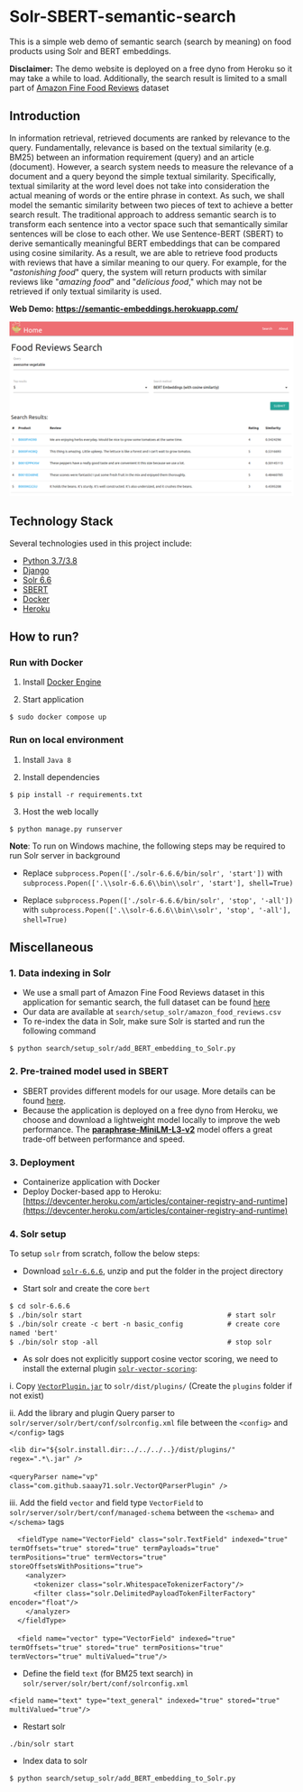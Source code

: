 # Solr-SBERT-semantic-search
This is a simple web demo of semantic search (search by meaning) on food products using Solr and BERT embeddings.

**Disclaimer:** The demo website is deployed on a free dyno from Heroku so it may take a while to load. 
Additionally, the search result is limited to a small part of [Amazon Fine Food Reviews](https://www.kaggle.com/snap/amazon-fine-food-reviews) dataset

## Introduction
In information retrieval, retrieved documents are ranked by relevance to the query.
Fundamentally, relevance is based on the textual similarity (e.g. BM25) between an information requirement (query) and an article (document).
However, a search system needs to measure the relevance of a document and a query beyond the simple textual similarity.
Specifically, textual similarity at the word level does not take into consideration the actual meaning of words or the entire phrase in context.
As such, we shall model the semantic similarity between two pieces of text to achieve a better search result.
The traditional approach to address semantic search is to transform each sentence into a vector space such that
semantically similar sentences will be close to each other. We use Sentence-BERT (SBERT)
to derive semantically meaningful BERT embeddings that can be compared using cosine similarity.
As a result, we are able to retrieve food products with reviews that have a similar meaning to our query. 
For example, for the "*astonishing food*" query, the system will return products with similar reviews like "*amazing food*" and "*delicious food*," 
which may not be retrieved if only textual similarity is used.

**Web Demo: https://semantic-embeddings.herokuapp.com/**

<p align="center">
  <img src="./demo.png" alt="Web Demo" />
</p>

## Technology Stack
Several technologies used in this project include:
* [Python 3.7/3.8](https://www.python.org/)
* [Django](https://www.djangoproject.com/)
* [Solr 6.6](https://solr.apache.org/guide/6_6/) 
* [SBERT](https://github.com/UKPLab/sentence-transformers)
* [Docker](https://www.docker.com/)
* [Heroku](https://www.heroku.com/)

## How to run?

### Run with Docker

1. Install [Docker Engine](https://docs.docker.com/engine/install/ubuntu/)

2. Start application
```
$ sudo docker compose up
```

### Run on local environment

1. Install `Java 8`

2. Install dependencies
```
$ pip install -r requirements.txt
```

3. Host the web locally
```
$ python manage.py runserver
```

**Note**: To run on Windows machine, the following steps may be required to run Solr server in background

* Replace `subprocess.Popen(['./solr-6.6.6/bin/solr', 'start'])` with `subprocess.Popen(['.\\solr-6.6.6\\bin\\solr', 'start'], shell=True)`

* Replace `subprocess.Popen(['./solr-6.6.6/bin/solr', 'stop', '-all'])` with `subprocess.Popen(['.\\solr-6.6.6\\bin\\solr', 'stop', '-all'], shell=True)`

## Miscellaneous
### 1. Data indexing in Solr
* We use a small part of Amazon Fine Food Reviews dataset in this application for semantic search, the full dataset can be found [here](https://www.kaggle.com/snap/amazon-fine-food-reviews)
* Our data are available at `search/setup_solr/amazon_food_reviews.csv`
* To re-index the data in Solr, make sure Solr is started and run the following command
```
$ python search/setup_solr/add_BERT_embedding_to_Solr.py
```

### 2. Pre-trained model used in SBERT
* SBERT provides different models for our usage. More details can be found [here](https://www.sbert.net/docs/pretrained_models.html).
* Because the application is deployed on a free dyno from Heroku, we choose and download a lightweight model locally to improve the web performance. 
The [**paraphrase-MiniLM-L3-v2**](search/setup_solr/paraphrase-MiniLM-L3-v2/) model offers a great trade-off between performance and speed. 

### 3. Deployment
* Containerize application with Docker
* Deploy Docker-based app to Heroku: [https://devcenter.heroku.com/articles/container-registry-and-runtime](https://devcenter.heroku.com/articles/container-registry-and-runtime)

### 4. Solr setup
To setup `solr` from scratch, follow the below steps:

* Download [`solr-6.6.6`](https://archive.apache.org/dist/lucene/solr/6.6.6/), unzip 
and put the folder in the project directory

* Start solr and create the core `bert`
```
$ cd solr-6.6.6
$ ./bin/solr start                                    # start solr
$ ./bin/solr create -c bert -n basic_config           # create core named 'bert'
$ ./bin/solr stop -all                                # stop solr
```

* As solr does not explicitly support cosine vector scoring, we need to install 
the external plugin [`solr-vector-scoring`](https://github.com/saaay71/solr-vector-scoring):

i. Copy [`VectorPlugin.jar`](https://github.com/saaay71/solr-vector-scoring/blob/master/VectorPlugin.jar)
to `solr/dist/plugins/` (Create the `plugins` folder if not exist)

ii. Add the library and plugin Query parser to `solr/server/solr/bert/conf/solrconfig.xml` 
file between the `<config>` and `</config>` tags
```
<lib dir="${solr.install.dir:../../../..}/dist/plugins/" regex=".*\.jar" />

<queryParser name="vp" class="com.github.saaay71.solr.VectorQParserPlugin" />
```

iii. Add the field `vector` and field type `VectorField` to 
`solr/server/solr/bert/conf/managed-schema` between the `<schema>` and `</schema>` tags
```
  <fieldType name="VectorField" class="solr.TextField" indexed="true" termOffsets="true" stored="true" termPayloads="true" termPositions="true" termVectors="true" storeOffsetsWithPositions="true">
    <analyzer>
      <tokenizer class="solr.WhitespaceTokenizerFactory"/>
      <filter class="solr.DelimitedPayloadTokenFilterFactory" encoder="float"/>
    </analyzer>
  </fieldType>

  <field name="vector" type="VectorField" indexed="true" termOffsets="true" stored="true" termPositions="true" termVectors="true" multiValued="true"/>
```

* Define the field `text` (for BM25 text search) in `solr/server/solr/bert/conf/solrconfig.xml`
```
<field name="text" type="text_general" indexed="true" stored="true" multiValued="true"/>
```

* Restart solr
```
./bin/solr start    
```

* Index data to solr
```
$ python search/setup_solr/add_BERT_embedding_to_Solr.py
```
